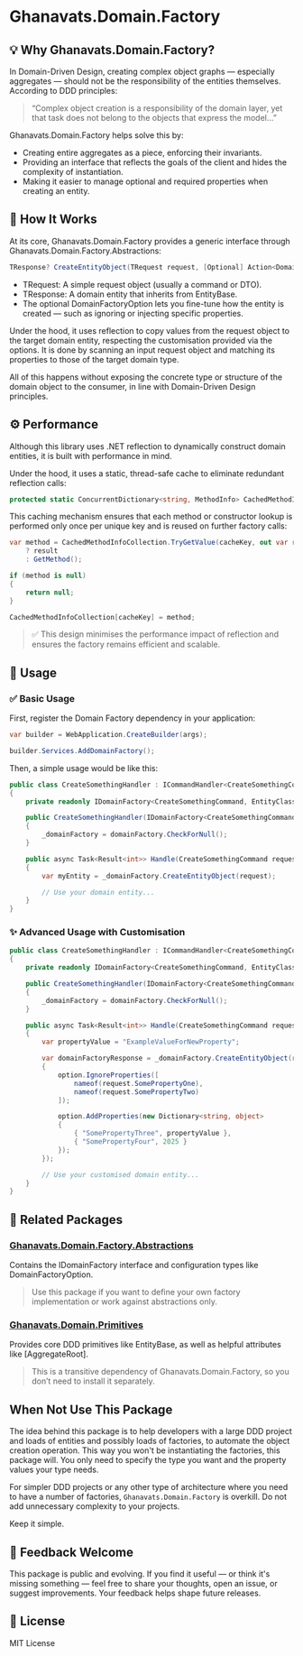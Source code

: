 # Ghanavats.Domain.Factory

## 💡 Why Ghanavats.Domain.Factory?
In Domain-Driven Design, creating complex object graphs — especially aggregates — 
should not be the responsibility of the entities themselves. According to DDD principles:

> “Complex object creation is a responsibility of the domain layer, yet that task does not belong to the objects that express the model…”

Ghanavats.Domain.Factory helps solve this by:

* Creating entire aggregates as a piece, enforcing their invariants.
* Providing an interface that reflects the goals of the client and hides the complexity of instantiation.
* Making it easier to manage optional and required properties when creating an entity.

## 🧱 How It Works
At its core, Ghanavats.Domain.Factory provides a generic interface through Ghanavats.Domain.Factory.Abstractions:

```csharp
TResponse? CreateEntityObject(TRequest request, [Optional] Action<DomainFactoryOption> action);
```
* TRequest: A simple request object (usually a command or DTO).
* TResponse: A domain entity that inherits from EntityBase.
* The optional DomainFactoryOption lets you fine-tune how the entity is created — such as ignoring or injecting specific properties.

Under the hood, it uses reflection to copy values from the request object to the target domain entity, 
respecting the customisation provided via the options. It is done by scanning an input request object 
and matching its properties to those of the target domain type.

All of this happens without exposing the concrete type or structure of the domain object to the consumer,
in line with Domain-Driven Design principles.

## ⚙️ Performance
Although this library uses .NET reflection to dynamically construct domain entities, 
it is built with performance in mind.

Under the hood, it uses a static, thread-safe cache to eliminate redundant reflection calls:

```csharp
protected static ConcurrentDictionary<string, MethodInfo> CachedMethodInfoCollection { get; set; } = new();
```

This caching mechanism ensures that each method or constructor lookup is performed only once per unique key 
and is reused on further factory calls:

```csharp
var method = CachedMethodInfoCollection.TryGetValue(cacheKey, out var result)
    ? result
    : GetMethod();

if (method is null)
{
    return null;
}

CachedMethodInfoCollection[cacheKey] = method;
```

> ✅ This design minimises the performance impact of reflection and ensures the
> factory remains efficient and scalable.

## 🚀 Usage
### ✅ Basic Usage

First, register the Domain Factory dependency in your application:

```csharp
var builder = WebApplication.CreateBuilder(args);

builder.Services.AddDomainFactory();
```

Then, a simple usage would be like this:

```csharp
public class CreateSomethingHandler : ICommandHandler<CreateSomethingCommand, SomeResult<int>>
{
    private readonly IDomainFactory<CreateSomethingCommand, EntityClass> _domainFactory;

    public CreateSomethingHandler(IDomainFactory<CreateSomethingCommand, EntityClass> domainFactory)
    {
        _domainFactory = domainFactory.CheckForNull();
    }

    public async Task<Result<int>> Handle(CreateSomethingCommand request, CancellationToken cancellationToken)
    {
        var myEntity = _domainFactory.CreateEntityObject(request);

        // Use your domain entity...
    }
}
```
### ✨ Advanced Usage with Customisation

```csharp
public class CreateSomethingHandler : ICommandHandler<CreateSomethingCommand, SomeResult<int>>
{
    private readonly IDomainFactory<CreateSomethingCommand, EntityClass> _domainFactory;

    public CreateSomethingHandler(IDomainFactory<CreateSomethingCommand, EntityClass> domainFactory)
    {
        _domainFactory = domainFactory.CheckForNull();
    }

    public async Task<Result<int>> Handle(CreateSomethingCommand request, CancellationToken cancellationToken)
    {
        var propertyValue = "ExampleValueForNewProperty";

        var domainFactoryResponse = _domainFactory.CreateEntityObject(request, option =>
        {
            option.IgnoreProperties([
                nameof(request.SomePropertyOne),
                nameof(request.SomePropertyTwo)
            ]);

            option.AddProperties(new Dictionary<string, object>
            {
                { "SomePropertyThree", propertyValue },
                { "SomePropertyFour", 2025 }
            });
        });

        // Use your customised domain entity...
    }
}
```

## 🔗 Related Packages
### [Ghanavats.Domain.Factory.Abstractions](https://www.nuget.org/packages/Ghanavats.Domain.Factory)
Contains the IDomainFactory interface and configuration types like DomainFactoryOption.

> Use this package if you want to define your own factory implementation or work against abstractions only.

### [Ghanavats.Domain.Primitives](https://www.nuget.org/packages/Ghanavats.Domain.Primitives)
Provides core DDD primitives like EntityBase, as well as helpful attributes like [AggregateRoot].

> This is a transitive dependency of Ghanavats.Domain.Factory, so you don’t need to install it separately.

## When Not Use This Package
The idea behind this package is
to help developers with a large DDD project and loads of entities and possibly loads of factories,
to automate the object creation operation. 
This way you won't be instantiating the factories, this package will. 
You only need to specify the type you want and the property values your type needs.

For simpler DDD projects or any other type of architecture where you need to have a number of factories, 
`Ghanavats.Domain.Factory` is overkill.
Do not add unnecessary complexity to your projects. 

Keep it simple.

## 🤝 Feedback Welcome
This package is public and evolving. If you find it useful — or think it's missing something — 
feel free to share your thoughts, open an issue, or suggest improvements. 
Your feedback helps shape future releases.

## 📄 License
MIT License
